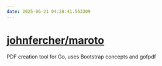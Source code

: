 ```yaml
---
date: 2025-06-21 04:28:41.563309
---
```


# [johnfercher/maroto](https://github.com/johnfercher/maroto)

PDF creation tool for Go, uses Bootstrap concepts and gofpdf